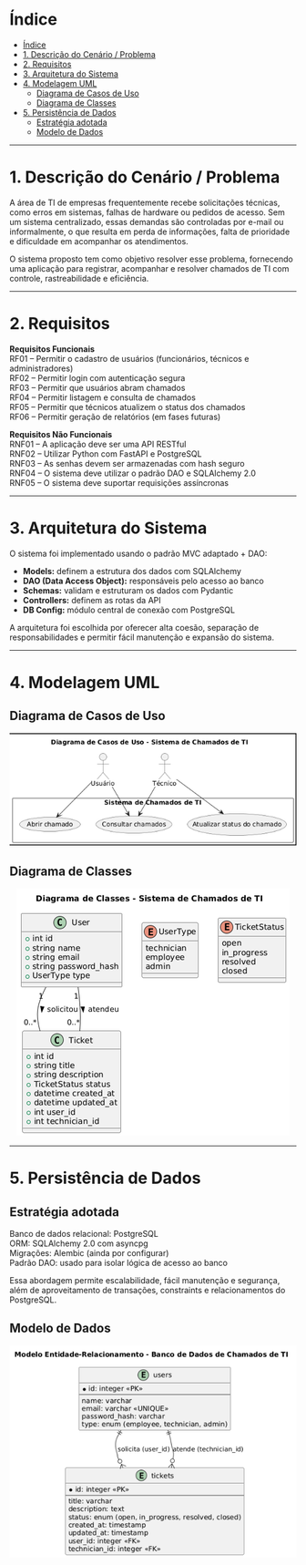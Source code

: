 # Índice

- [Índice](#índice)
- [1. Descrição do Cenário / Problema](#1-descrição-do-cenário--problema)
- [2. Requisitos](#2-requisitos)
- [3. Arquitetura do Sistema](#3-arquitetura-do-sistema)
- [4. Modelagem UML](#4-modelagem-uml)
  - [Diagrama de Casos de Uso](#diagrama-de-casos-de-uso)
  - [Diagrama de Classes](#diagrama-de-classes)
- [5. Persistência de Dados](#5-persistência-de-dados)
  - [Estratégia adotada](#estratégia-adotada)
  - [Modelo de Dados](#modelo-de-dados)

---

# 1. Descrição do Cenário / Problema

A área de TI de empresas frequentemente recebe solicitações técnicas, como erros em sistemas, falhas de hardware ou pedidos de acesso. Sem um sistema centralizado, essas demandas são controladas por e-mail ou informalmente, o que resulta em perda de informações, falta de prioridade e dificuldade em acompanhar os atendimentos.

O sistema proposto tem como objetivo resolver esse problema, fornecendo uma aplicação para registrar, acompanhar e resolver chamados de TI com controle, rastreabilidade e eficiência.

---

# 2. Requisitos

**Requisitos Funcionais**  
RF01 – Permitir o cadastro de usuários (funcionários, técnicos e administradores)  
RF02 – Permitir login com autenticação segura  
RF03 – Permitir que usuários abram chamados  
RF04 – Permitir listagem e consulta de chamados  
RF05 – Permitir que técnicos atualizem o status dos chamados  
RF06 – Permitir geração de relatórios (em fases futuras)  

**Requisitos Não Funcionais**  
RNF01 – A aplicação deve ser uma API RESTful  
RNF02 – Utilizar Python com FastAPI e PostgreSQL  
RNF03 – As senhas devem ser armazenadas com hash seguro  
RNF04 – O sistema deve utilizar o padrão DAO e SQLAlchemy 2.0  
RNF05 – O sistema deve suportar requisições assíncronas  

---

# 3. Arquitetura do Sistema

O sistema foi implementado usando o padrão MVC adaptado + DAO:

- **Models:** definem a estrutura dos dados com SQLAlchemy
- **DAO (Data Access Object):** responsáveis pelo acesso ao banco
- **Schemas:** validam e estruturam os dados com Pydantic
- **Controllers:** definem as rotas da API
- **DB Config:** módulo central de conexão com PostgreSQL

A arquitetura foi escolhida por oferecer alta coesão, separação de responsabilidades e permitir fácil manutenção e expansão do sistema.

---

# 4. Modelagem UML

## Diagrama de Casos de Uso

<p align="center">
  <img src="diagrama-caso-de-uso.png">
</p>

## Diagrama de Classes

<p align="center">
  <img src="diagrama-classe.png">
</p>

---

# 5. Persistência de Dados

## Estratégia adotada

Banco de dados relacional: PostgreSQL  
ORM: SQLAlchemy 2.0 com asyncpg  
Migrações: Alembic (ainda por configurar)  
Padrão DAO: usado para isolar lógica de acesso ao banco  

Essa abordagem permite escalabilidade, fácil manutenção e segurança, além de aproveitamento de transações, constraints e relacionamentos do PostgreSQL.

## Modelo de Dados

<p align="center">
  <img src="modelo-entidade-relacionamento.png">
</p>
